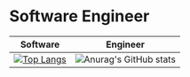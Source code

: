 # Software Engineer
| Software | Engineer |
| :---: | :---: |
| [![Top Langs](https://github-readme-stats.vercel.app/api/top-langs/?username=sergio-abu&layout=compact&theme=dark)](https://github.com/anuraghazra/github-readme-stats) | ![Anurag's GitHub stats](https://github-readme-stats.vercel.app/api?username=sergio-abu&count_private=true&show_icons=true&theme=dark) |


